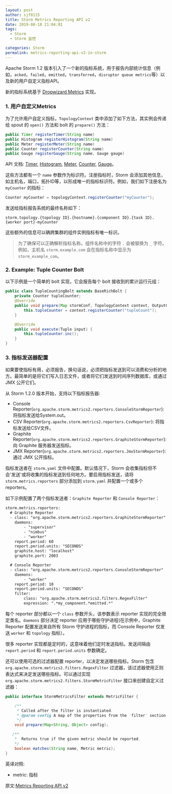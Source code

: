 ```yaml
---
layout: post
author: sjf0115
title: Storm Metrics Reporting API v2
date: 2019-08-18 21:04:01
tags:
  - Storm
  - Storm 监控

categories: Storm
permalink: metrics-reporting-api-v2-in-storm
---
```


Apache Storm 1.2 版本引入了一个新的指标系统，用于报告内部统计信息（例如，`acked`，`failed`，`emitted`，`transferred`，`disruptor queue metrics`等）以及新的用户自定义指标API。

新的指标系统基于 [Dropwizard Metrics](https://metrics.dropwizard.io/4.0.0/) 实现。

### 1. 用户自定义Metrics

为了允许用户自定义指标，`TopologyContext` 类中添加了如下方法，其实例会传递给 spout 的 `open()` 方法和 bolt 的 `prepare()` 方法：
```java
public Timer registerTimer(String name)
public Histogram registerHistogram(String name)
public Meter registerMeter(String name)
public Counter registerCounter(String name)
public Gauge registerGauge(String name, Gauge gauge)
```

API 文档: [Timer](https://metrics.dropwizard.io/4.0.0/apidocs/com/codahale/metrics/Timer.html), [Histogram](https://metrics.dropwizard.io/4.0.0/apidocs/com/codahale/metrics/Histogram.html), [Meter](https://metrics.dropwizard.io/4.0.0/apidocs/com/codahale/metrics/Meter.html), [Counter](https://metrics.dropwizard.io/4.0.0/apidocs/com/codahale/metrics/Counter.html), [Gauge](https://metrics.dropwizard.io/4.0.0/apidocs/com/codahale/metrics/Gauge.html)。

这些方法都有一个 `name` 参数作为标识符。注册指标时，Storm 会添加其他信息，如主机名，端口，拓扑ID等，以形成唯一的指标标识符。例如，我们如下注册名为 `myCounter` 的指标：
```java
Counter myCounter = topologyContext.registerCounter("myCounter");
```
发送给指标报告系统的最终名称如下：
```
storm.topology.{topology ID}.{hostname}.{component ID}.{task ID}.{worker port}-myCounter
```
这些额外的信息可以确跨集群的组件实例指标有唯一标识。

> 为了确保可以正确解析指标名称。组件名称中的字符 `.` 会被替换为 `_` 字符。例如，主机名 `storm.example.com` 会在指标名称中显示为 `storm_example_com`。

### 2. Example: Tuple Counter Bolt

以下示例是一个简单的 bolt 实现，它会报告每个 bolt 接收到的累计运行元组：
```java
public class TupleCountingBolt extends BaseRichBolt {
    private Counter tupleCounter;
    @Override
    public void prepare(Map stormConf, TopologyContext context, OutputCollector collector) {
        this.tupleCounter = context.registerCounter("tupleCount");
    }

    @Override
    public void execute(Tuple input) {
        this.tupleCounter.inc();
    }
}
```
### 3. 指标发送器配置

如果要使指标有用，必须报告，换句话说，必须把指标发送到可以消费和分析的地方。最简单的是将它们写入日志文件，或者将它们发送到时间序列数据库，或通过 JMX 公开它们。

从 Storm 1.2.0 版本开始，支持以下指标报告器:
- Console Reporter(`org.apache.storm.metrics2.reporters.ConsoleStormReporter`): 将指标发送给System.out。
- CSV Reporter(`org.apache.storm.metrics2.reporters.CsvReporter`): 将指标发送给CSV文件。
- Graphite Reporter(`org.apache.storm.metrics2.reporters.GraphiteStormReporter`): 向 Graphite 服务器发送指标。
- JMX Reporter(`org.apache.storm.metrics2.reporters.JmxStormReporter`): 通过 JMX 公开指标。

指标发送者在 `storm.yaml` 文件中配置。默认情况下，Storm 会收集指标但不会'发送'或将收集的指标发送到任何地方。要启用指标发送，请将 `storm.metrics.reporters` 部分添加到 `storm.yaml` 并配置一个或多个 reporters。

如下示例配置了两个指标发送者：`Graphite Reporter` 和 `Console Reporter`：
```xml
storm.metrics.reporters:
  # Graphite Reporter
  - class: "org.apache.storm.metrics2.reporters.GraphiteStormReporter"
    daemons:
        - "supervisor"
        - "nimbus"
        - "worker"
    report.period: 60
    report.period.units: "SECONDS"
    graphite.host: "localhost"
    graphite.port: 2003

  # Console Reporter
  - class: "org.apache.storm.metrics2.reporters.ConsoleStormReporter"
    daemons:
        - "worker"
    report.period: 10
    report.period.units: "SECONDS"
    filter:
        class: "org.apache.storm.metrics2.filters.RegexFilter"
        expression: ".*my_component.*emitted.*"
```

每个 reporter 部分都以一个 `class` 参数开头，该参数表示 reporter 实现的完全限定类名。`daemons` 部分决定 reporter 应用于哪些守护进程(在示例中，Graphite Reporter 配置发送来自所有 Storm 守护进程的指标，而 Console Reporter 仅发送 `worker` 和 `topology` 指标）。

很多 reporter 实现都是定时的，这意味着他们定时发送指标。发送间隔由 `report.period` 和 `report.period.units` 参数确定。

还可以使用可选的过滤器配置 reporter，以决定发送哪些指标。Storm 包含 `org.apache.storm.metrics2.filters.RegexFilter` 过滤器，该过滤器使用正则表达式来决定发送哪些指标。可以通过实现 `org.apache.storm.metrics2.filters.StormMetricFilter` 接口来创建自定义过滤器：
```java
public interface StormMetricsFilter extends MetricFilter {

    /**
     * Called after the filter is instantiated.
     * @param config A map of the properties from the 'filter' section of the reporter configuration.
     */
    void prepare(Map<String, Object> config);

   /**
    *  Returns true if the given metric should be reported.
    */
    boolean matches(String name, Metric metric);
}
```

英译对照:
- metric: 指标

原文:[Metrics Reporting API v2](https://storm.apache.org/releases/2.0.0/metrics_v2.html)
